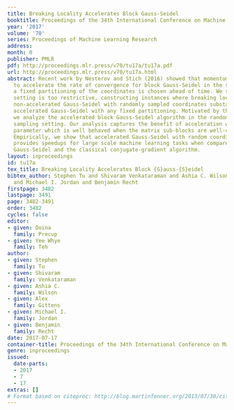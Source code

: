 ```yaml
---
title: Breaking Locality Accelerates Block Gauss-Seidel
booktitle: Proceedings of the 34th International Conference on Machine Learning
year: '2017'
volume: '70'
series: Proceedings of Machine Learning Research
address: 
month: 0
publisher: PMLR
pdf: http://proceedings.mlr.press/v70/tu17a/tu17a.pdf
url: http://proceedings.mlr.press/v70/tu17a.html
abstract: Recent work by Nesterov and Stich (2016) showed that momentum can be used
  to accelerate the rate of convergence for block Gauss-Seidel in the setting where
  a fixed partitioning of the coordinates is chosen ahead of time. We show that this
  setting is too restrictive, constructing instances where breaking locality by running
  non-accelerated Gauss-Seidel with randomly sampled coordinates substantially outperforms
  accelerated Gauss-Seidel with any fixed partitioning. Motivated by this finding,
  we analyze the accelerated block Gauss-Seidel algorithm in the random coordinate
  sampling setting. Our analysis captures the benefit of acceleration with a new data-dependent
  parameter which is well behaved when the matrix sub-blocks are well-conditioned.
  Empirically, we show that accelerated Gauss-Seidel with random coordinate sampling
  provides speedups for large scale machine learning tasks when compared to non-accelerated
  Gauss-Seidel and the classical conjugate-gradient algorithm.
layout: inproceedings
id: tu17a
tex_title: Breaking Locality Accelerates Block {G}auss-{S}eidel
bibtex_author: Stephen Tu and Shivaram Venkataraman and Ashia C. Wilson and Alex Gittens
  and Michael I. Jordan and Benjamin Recht
firstpage: 3482
lastpage: 3491
page: 3482-3491
order: 3482
cycles: false
editor:
- given: Doina
  family: Precup
- given: Yee Whye
  family: Teh
author:
- given: Stephen
  family: Tu
- given: Shivaram
  family: Venkataraman
- given: Ashia C.
  family: Wilson
- given: Alex
  family: Gittens
- given: Michael I.
  family: Jordan
- given: Benjamin
  family: Recht
date: 2017-07-17
container-title: Proceedings of the 34th International Conference on Machine Learning
genre: inproceedings
issued:
  date-parts:
  - 2017
  - 7
  - 17
extras: []
# Format based on citeproc: http://blog.martinfenner.org/2013/07/30/citeproc-yaml-for-bibliographies/
---
```

